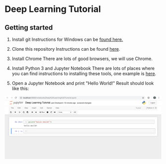 # Deep Learning Tutorial

## Getting started
1. Install git
Instructions for Windows can be [found here.](https://www.atlassian.com/git/tutorials/install-git#windows)

2. Clone this repository
Instructions can be found [here](https://help.github.com/articles/cloning-a-repository/).

3. Install Chrome
There are lots of good browsers, we will use Chrome.

4. Install Python 3 and Jupyter Notebook
There are lots of places where you can find instructions to installing these tools, one example is [here](https://jupyter.readthedocs.io/en/latest/install.html#new-to-python-and-jupyter).

5. Open a Jupyter Notebook and print "Hello World!"
Result should look like this:
<img align="left" src="https://github.com/langkilde/deeplearningtutorial/blob/master/example_1.png">


